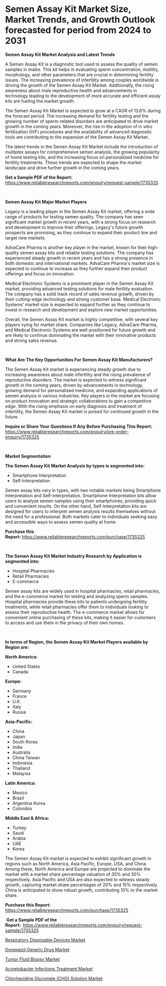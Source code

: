 <p><h1>Semen Assay Kit Market Size, Market Trends, and Growth Outlook forecasted for period from 2024 to 2031</h1></p><p><strong>Semen Assay Kit Market Analysis and Latest Trends</strong></p>
<p><p>A Semen Assay Kit is a diagnostic tool used to assess the quality of semen samples in males. This kit helps in evaluating sperm concentration, motility, morphology, and other parameters that are crucial in determining fertility issues. The increasing prevalence of infertility among couples worldwide is driving the growth of the Semen Assay Kit Market. Additionally, the rising awareness about male reproductive health and advancements in technology leading to the development of more accurate and efficient assay kits are fueling the market growth.</p><p>The Semen Assay Kit Market is expected to grow at a CAGR of 13.6% during the forecast period. The increasing demand for fertility testing and the growing number of sperm-related disorders are anticipated to drive market growth in the coming years. Moreover, the rise in the adoption of in vitro fertilization (IVF) procedures and the availability of advanced diagnostic tools are contributing to the expansion of the Semen Assay Kit Market.</p><p>The latest trends in the Semen Assay Kit Market include the introduction of multiplex assays for comprehensive semen analysis, the growing popularity of home testing kits, and the increasing focus on personalized medicine for fertility treatments. These trends are expected to shape the market landscape and drive further growth in the coming years.</p></p>
<p><strong>Get a Sample PDF of the Report:&nbsp;</strong> <a href="https://www.reliableresearchreports.com/enquiry/request-sample/1735325">https://www.reliableresearchreports.com/enquiry/request-sample/1735325</a></p>
<p>&nbsp;</p>
<p><strong>Semen Assay Kit Major Market Players</strong></p>
<p><p>Legacy is a leading player in the Semen Assay Kit market, offering a wide range of products for testing semen quality. The company has seen significant market growth in recent years, with a strong focus on research and development to improve their offerings. Legacy's future growth prospects are promising, as they continue to expand their product line and target new markets.</p><p>AdvaCare Pharma is another key player in the market, known for their high-quality semen assay kits and reliable testing solutions. The company has experienced steady growth in recent years and has a strong presence in both domestic and international markets. AdvaCare Pharma's market size is expected to continue to increase as they further expand their product offerings and focus on innovation.</p><p>Medical Electronic Systems is a prominent player in the Semen Assay Kit market, providing advanced testing solutions for male fertility evaluation. The company has a solid track record of sales revenue growth, driven by their cutting-edge technology and strong customer base. Medical Electronic Systems' market size is expected to expand further as they continue to invest in research and development and explore new market opportunities.</p><p>Overall, the Semen Assay Kit market is highly competitive, with several key players vying for market share. Companies like Legacy, AdvaCare Pharma, and Medical Electronic Systems are well-positioned for future growth and are likely to continue dominating the market with their innovative products and strong sales revenue.</p></p>
<p>&nbsp;</p>
<p><strong>What Are The Key Opportunities For Semen Assay Kit Manufacturers?</strong></p>
<p><p>The Semen Assay Kit market is experiencing steady growth due to increasing awareness about male infertility and the rising prevalence of reproductive disorders. The market is expected to witness significant growth in the coming years, driven by advancements in technology, growing demand for personalized medicine, and expanding applications of semen analysis in various industries. Key players in the market are focusing on product innovation and strategic collaborations to gain a competitive edge. With the rising emphasis on early diagnosis and treatment of infertility, the Semen Assay Kit market is poised for continued growth in the future.</p></p>
<p><strong>Inquire or Share Your Questions If Any Before Purchasing This Report:</strong> <a href="https://www.reliableresearchreports.com/enquiry/pre-order-enquiry/1735325">https://www.reliableresearchreports.com/enquiry/pre-order-enquiry/1735325</a></p>
<p>&nbsp;</p>
<p><strong>Market Segmentation</strong></p>
<p><strong>The Semen Assay Kit Market Analysis by types is segmented into:</strong></p>
<p><ul><li>Smartphone Interpretation</li><li>Self-Interpretation</li></ul></p>
<p><p>Semen assay kits vary in types, with two notable markets being Smartphone Interpretation and Self-Interpretation. Smartphone Interpretation kits allow users to analyze semen samples using their smartphones, providing quick and convenient results. On the other hand, Self-Interpretation kits are designed for users to interpret semen analysis results themselves without the need for a professional. Both markets cater to individuals seeking easy and accessible ways to assess semen quality at home.</p></p>
<p><strong>Purchase this Report:&nbsp;</strong><a href="https://www.reliableresearchreports.com/purchase/1735325">https://www.reliableresearchreports.com/purchase/1735325</a></p>
<p>&nbsp;</p>
<p><strong>The Semen Assay Kit Market Industry Research by Application is segmented into:</strong></p>
<p><ul><li>Hospital Pharmacies</li><li>Retail Pharmacies</li><li>E-commerce</li></ul></p>
<p><p>Semen assay kits are widely used in hospital pharmacies, retail pharmacies, and the e-commerce market for testing and analyzing sperm samples. Hospital pharmacies provide these kits to patients undergoing fertility treatments, while retail pharmacies offer them to individuals looking to assess their reproductive health. The e-commerce market allows for convenient online purchasing of these kits, making it easier for customers to access and use them in the privacy of their own homes.</p></p>
<p>&nbsp;</p>
<p><strong>In terms of Region, the Semen Assay Kit Market Players available by Region are:</strong></p>
<p>
    <p> <strong> North America: </strong>
        <ul>
            <li>United States</li>
            <li>Canada</li>
        </ul>
        </p> 
    <p> <strong> Europe: </strong>
        <ul>
            <li>Germany</li>
            <li>France</li>
            <li>U.K.</li>
            <li>Italy</li>
            <li>Russia</li>
        </ul>
        </p> 
    <p> <strong> Asia-Pacific: </strong>
        <ul>
            <li>China</li>
            <li>Japan</li>
            <li>South Korea</li>
            <li>India</li>
            <li>Australia</li>
            <li>China Taiwan</li>
            <li>Indonesia</li>
            <li>Thailand</li>
            <li>Malaysia</li>
        </ul>
        </p> 
    <p> <strong> Latin America: </strong>
        <ul>
            <li>Mexico</li>
            <li>Brazil</li>
            <li>Argentina Korea</li>
            <li>Colombia</li>
        </ul>
        </p> 
    <p> <strong> Middle East & Africa: </strong>
        <ul>
            <li>Turkey</li>
            <li>Saudi</li>
            <li>Arabia</li>
            <li>UAE</li>
            <li>Korea</li>
        </ul>
    </p>
    </p>
<p><p>The Semen Assay Kit market is expected to exhibit significant growth in regions such as North America, Asia Pacific, Europe, USA, and China. Among these, North America and Europe are projected to dominate the market with a market share percentage valuation of 35% and 30% respectively. Asia Pacific and USA are also expected to witness steady growth, capturing market share percentages of 20% and 15% respectively. China is anticipated to show robust growth, contributing 10% to the market share.</p></p>
<p><strong>Purchase this Report: </strong><a href="https://www.reliableresearchreports.com/purchase/1735325">https://www.reliableresearchreports.com/purchase/1735325</a></p>
<p>&nbsp;<strong>Get a Sample PDF of the Report:&nbsp;&nbsp;</strong><a href="https://www.reliableresearchreports.com/enquiry/request-sample/1735325">https://www.reliableresearchreports.com/enquiry/request-sample/1735325</a></p>
<p><strong></strong></p>
<p><p><a href="https://medium.com/@stevenstevens656/respiratory-disposable-devices-market-size-market-outlook-and-market-forecast-2024-to-2031-a0639a35122b">Respiratory Disposable Devices Market</a></p><p><a href="https://medium.com/@faeernser3445/donepezil-generic-drug-market-size-cagr-trends-2024-2030-54bb59d44078">Donepezil Generic Drug Market</a></p><p><a href="https://medium.com/@faeernser3445/tumor-fluid-biopsy-market-size-market-outlook-and-market-forecast-2024-to-2031-19df54adc913">Tumor Fluid Biopsy Market</a></p><p><a href="https://medium.com/@faeernser3445/acinetobacter-infections-treatment-nbsp-market-focuses-on-market-share-size-and-projected-forecast-3efd9eb54c35">Acinetobacter Infections Treatment Market</a></p><p><a href="https://medium.com/@stevenstevens656/chlorhexidine-gluconate-chg-solution-market-size-and-market-trends-complete-industry-overview-a874b1b603bb">Chlorhexidine Gluconate (CHG) Solution Market</a></p></p>